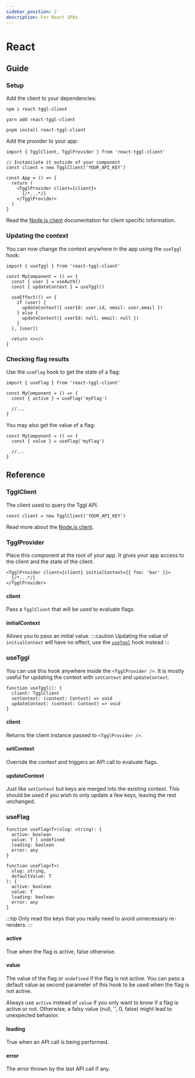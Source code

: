 ```yaml
---
sidebar_position: 2
description: For React SPAs
---
```


# React

## Guide
### Setup
Add the client to your dependencies:
```
npm i react-tggl-client
```
```
yarn add react-tggl-client
```
```
pnpm install react-tggl-client
```

Add the provider to your app:
```tsx
import { TgglClient, TgglProvider } from 'react-tggl-client'

// Instanciate it outside of your component
const client = new TgglClient('YOUR_API_KEY')

const App = () => {
  return (
    <TgglProvider client={client}>
      {/*...*/}
    </TgglProvider>
  )
}
```
Read the [Node.js client](./node) documentation for client specific information.

### Updating the context
You can now change the context anywhere in the app using the `useTggl` hook:
```tsx
import { useTggl } from 'react-tggl-client'

const MyComponent = () => {
  const { user } = useAuth()
  const { updateContext } = useTggl()

  useEffect(() => {
    if (user) {
      updateContext({ userId: user.id, email: user.email })
    } else {
      updateContext({ userId: null, email: null })
    }
  }, [user])

  return <></>
}
```

### Checking flag results
Use the `useFlag` hook to get the state of a flag:
```tsx
import { useFlag } from 'react-tggl-client'

const MyComponent = () => {
  const { active } = useFlag('myFlag')
  
  //...
}
```

You may also get the value of a flag:
```tsx
const MyComponent = () => {
  const { value } = useFlag('myFlag')
  
  //...
}
```

## Reference
### TgglClient
The client used to query the Tggl API.
```tsx
const client = new TgglClient('YOUR_API_KEY')
```
Read more about the [Node.js client](./node).
### TgglProvider
Place this component at the root of your app. It gives your app access
to the client and the state of the client.
```tsx
<TgglProvider client={client} initialContext={{ foo: 'bar' }}>
  {/*...*/}
</TgglProvider>
```
#### client
Pass a `TgglClient` that will be used to evaluate flags.

#### initialContext
Allows you to pass an initial value.
:::caution
Updating the value of `initialContext` will have no effect, use the [`useTggl`](#usetggl) hook instead
:::

### useTggl
You can use this hook anywhere inside the `<TgglProvider />`. 
It is mostly useful for updating the context with `setContext` and `updateContext`.
```tsx
function useTggl(): {
  client: TgglClient
  setContext: (context: Context) => void
  updateContext: (context: Context) => void
}
```

#### client
Returns the client instance passed to `<TgglProvider />`.

#### setContext
Override the context and triggers an API call to evaluate flags.

#### updateContext
Just like `setContext` but keys are merged into the existing context.
This should be used if you wish to only update a few keys, leaving the rest unchanged.

### useFlag 

```tsx
function useFlag<T>(slug: string): {
  active: boolean
  value: T | undefined
  loading: boolean
  error: any
}

function useFlag<T>(
  slug: string,
  defaultValue: T
): {
  active: boolean
  value: T
  loading: boolean
  error: any
}
```
:::tip
Only read the keys that you really need to avoid unnecessary re-renders.
:::

#### active
True when the flag is active, false otherwise.

#### value
The value of the flag or `undefined` if the flag is not active. 
You can pass a default value as second parameter of this hook
to be used when the flag is not active.

Always use `active` instead of `value` if you only want to know if a flag is active or not.
Otherwise, a falsy value (null, '', 0, false) might lead to unexpected behavior.

#### loading
True when an API call is being performed.

#### error
The error thrown by the last API call if any.